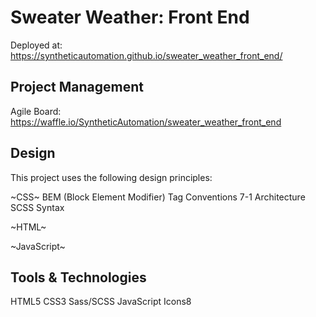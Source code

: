 # Sweater Weather: Front End
Deployed at: https://syntheticautomation.github.io/sweater_weather_front_end/


## Project Management
Agile Board: https://waffle.io/SyntheticAutomation/sweater_weather_front_end




## Design
This project uses the following design principles:

~CSS~
BEM (Block Element Modifier) Tag Conventions
7-1 Architecture
SCSS Syntax

~HTML~


~JavaScript~

## Tools & Technologies
HTML5
CSS3
Sass/SCSS
JavaScript
Icons8

